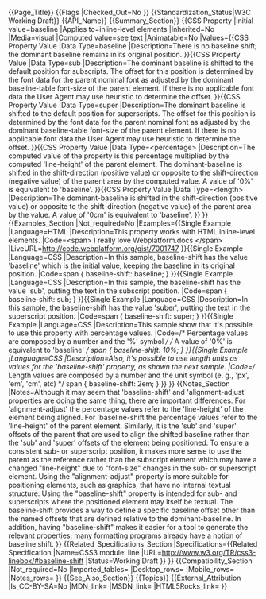 {{Page_Title}}
{{Flags
|Checked_Out=No
}}
{{Standardization_Status|W3C Working Draft}}
{{API_Name}}
{{Summary_Section}}
{{CSS Property
|Initial value=baseline
|Applies to=inline-level elements
|Inherited=No
|Media=visual
|Computed value=see text
|Animatable=No
|Values={{CSS Property Value
|Data Type=baseline
|Description=There is no baseline shift; the dominant baseline remains in its original position.
}}{{CSS Property Value
|Data Type=sub
|Description=The dominant baseline is shifted to the default position for subscripts. The offset for this position is determined by the font data for the parent nominal font as adjusted by the dominant baseline-table font-size of the parent element. If there is no applicable font data the User Agent may use heuristic to determine the offset.
}}{{CSS Property Value
|Data Type=super
|Description=The dominant baseline is shifted to the default position for superscripts. The offset for this position is determined by the font data for the parent nominal font as adjusted by the dominant baseline-table font-size of the parent element. If there is no applicable font data the User Agent may use heuristic to determine the offset.
}}{{CSS Property Value
|Data Type=&lt;percentage&gt;
|Description=The computed value of the property is this percentage multiplied by the computed 'line-height' of the parent element. The dominant-baseline is shifted in the shift-direction (positive value) or opposite to the shift-direction (negative value) of the parent area by the computed value. A value of '0%' is equivalent to 'baseline'.
}}{{CSS Property Value
|Data Type=&lt;length&gt;
|Description=The dominant-baseline is shifted in the shift-direction (positive value) or opposite to the shift-direction (negative value) of the parent area by the <length> value. A value of '0cm' is equivalent to 'baseline'.
}}
}}
{{Examples_Section
|Not_required=No
|Examples={{Single Example
|Language=HTML
|Description=This property works with HTML inline-level elements.
|Code=&lt;span&gt; I really love Webplatform.docs &lt;/span&gt;
|LiveURL=http://code.webplatform.org/gist/7001747
}}{{Single Example
|Language=CSS
|Description=In this sample, baseline-shift has the value 'baseline' which is the initial value, keeping the baseline in its original position.
|Code=span {
	baseline-shift: baseline;
}
}}{{Single Example
|Language=CSS
|Description=In this sample, the baseline-shift has the value 'sub', putting the text in the subscript position.
|Code=span {
	baseline-shift: sub;
}
}}{{Single Example
|Language=CSS
|Description=In this sample, the baseline-shift has the value 'suber', putting the text in the superscript position.
|Code=span {
	baseline-shift: super;
}
}}{{Single Example
|Language=CSS
|Description=This sample show that it's possible to use this property with percentage values.
|Code=/* Percentage values are composed by a number and the '%' symbol */
/* A value of '0%' is equivalent to 'baseline' */
span {
	baseline-shift: 10%;
}
}}{{Single Example
|Language=CSS
|Description=Also, it's possible to use length units as values for the 'baseline-shift' property, as shown the next sample.
|Code=/* Length values are composed by a number and the unit symbol (e. g., 'px', 'em', 'cm', etc) */
span {
	baseline-shift: 2em;
}
}}
}}
{{Notes_Section
|Notes=Although it may seem that 'baseline-shift' and 'alignment-adjust' properties are doing the same thing, there are important differences. For 'alignment-adjust' the percentage values refer to the 'line-height' of the element being aligned. For 'baseline-shift the percentage values refer to the 'line-height' of the parent element. Similarly, it is the 'sub' and 'super' offsets of the parent that are used to align the shifted baseline rather than the 'sub' and 'super' offsets of the element being positioned. To ensure a consistent sub- or superscript position, it makes more sense to use the parent as the reference rather than the subscript element which may have a changed "line-height" due to "font-size" changes in the sub- or superscript element.
Using the "alignment-adjust" property is more suitable for positioning elements, such as graphics, that have no internal textual structure. Using the "baseline-shift" property is intended for sub- and superscripts where the positioned element may itself be textual. The baseline-shift provides a way to define a specific baseline offset other than the named offsets that are defined relative to the dominant-baseline. In addition, having "baseline-shift" makes it easier for a tool to generate the relevant properties; many formatting programs already have a notion of baseline shift.
}}
{{Related_Specifications_Section
|Specifications={{Related Specification
|Name=CSS3 module: line
|URL=http://www.w3.org/TR/css3-linebox/#baseline-shift
|Status=Working Draft
}}
}}
{{Compatibility_Section
|Not_required=No
|Imported_tables=
|Desktop_rows=
|Mobile_rows=
|Notes_rows=
}}
{{See_Also_Section}}
{{Topics}}
{{External_Attribution
|Is_CC-BY-SA=No
|MDN_link=
|MSDN_link=
|HTML5Rocks_link=
}}